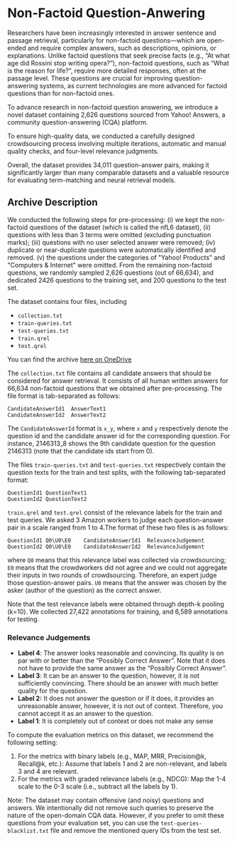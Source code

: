 # Non-Factoid Question-Anwering
Researchers have been increasingly interested in answer sentence and passage retrieval, particularly for non-factoid questions—which are open-ended and require complex answers, such as descriptions, opinions, or explanations. Unlike factoid questions that seek precise facts (e.g., “At what age did Rossini stop writing opera?”), non-factoid questions, such as “What is the reason for life?”, require more detailed responses, often at the passage level. These questions are crucial for improving question-answering systems, as current technologies are more advanced for factoid questions than for non-factoid ones.

To advance research in non-factoid question answering, we introduce a novel dataset containing 2,626 questions sourced from Yahoo! Answers, a community question-answering (CQA) platform.

To ensure high-quality data, we conducted a carefully designed crowdsourcing process involving multiple iterations, automatic and manual quality checks, and four-level relevance judgments.

Overall, the dataset provides 34,011 question-answer pairs, making it significantly larger than many comparable datasets and a valuable resource for evaluating term-matching and neural retrieval models.


## Archive Description
We conducted the following steps for pre-processing: (i) we kept the non-factoid questions of the dataset (which is called the nfL6 dataset), (ii) questions with less than 3 terms were omitted (excluding punctuation marks); (iii) questions with no user selected answer were removed; (iv) duplicate or near-duplicate questions were automatically identified and removed. (v) the questions under the categories of "Yahoo! Products" and "Computers & Internet" were omitted. 
From the remaining non-factoid questions, we randomly sampled 2,626 questions (out of 66,634), and dedicated 2426 questions to the training set, and 200 questions to the test set. 

The dataset contains four files, including 
* ``collection.txt`` 
* ``train-queries.txt`` 
* ``test-queries.txt``
* ``train.qrel`` 
* ``test.qrel``

You can find the archive [here on OneDrive](https://mailaub-my.sharepoint.com/:u:/r/personal/hg31_aub_edu_lb/Documents/CMPS-365-Projects/non-factoid-qa-dataset.zip?csf=1&web=1&e=dIPxEf)


The ``collection.txt`` file contains all candidate answers that should be considered for answer retrieval. It consists of all human written answers for 66,634 non-factoid questions that we obtained after pre-processing. The file format is tab-separated as follows:
```
CandidateAnswerId1	AnswerText1
CandidateAnswerId2	AnswerText2
```

The ``CandidateAnswerId`` format is ``x_y``, where ``x`` and ``y`` respectively denote the question id and the candidate answer id for the corresponding question. For instance, 2146313_8 shows the 9th candidate question for the question 2146313 (note that the candidate ids start from 0).

The files ``train-queries.txt`` and ``test-queries.txt`` respectively contain the question texts for the train and test splits, with the following tab-separated format:
```
QuestionId1	QuestionText1
QuestionId2	QuestionText2
```

``train.qrel`` and ``test.qrel`` consist of the relevance labels for the train and test queries. We asked 3 Amazon workers to judge each question-answer pair in a scale ranged from 1 to 4.The format of these two files is as follows:
```
QuestionId1	Q0\U0\E0	CandidateAnswerId1	RelevanceJudgement
QuestionId2	Q0\U0\E0	CandidateAnswerId2	RelevanceJudgement
```

where ``Q0`` means that this relevance label was collected via crowdsourcing; ``E0`` means that the crowdworkers did not agree and we could not aggregate their inputs in two rounds of crowdsourcing. Therefore, an expert judge those question-answer pairs. ``U0`` means that the answer was chosen by the asker (author of the question) as the correct answer.

Note that the test relevance labels were obtained through depth-k pooling (k=10). We collected 27,422 annotations for training, and 6,589 annotations for testing.

### Relevance Judgements
* **Label 4**: The answer looks reasonable and convincing. Its quality is on par
with or better than the “Possibly Correct Answer”. Note that
it does not have to provide the same answer as the “Possibly
Correct Answer”.
* **Label 3**: It can be an answer to the question, however, it is not
sufficiently convincing. There should be an answer with much
better quality for the question.
* **Label 2:** It does not answer the question or if it does, it provides an
unreasonable answer, however, it is not out of context. Therefore,
you cannot accept it as an answer to the question. 
* **Label 1**: It is completely out of context or does not make any
sense

To compute the evaluation metrics on this dataset, we recommend the following setting:
1. For the metrics with binary labels (e.g., MAP, MRR, Precision@k, Recall@k, etc.): Assume that labels 1 and 2 are non-relevant, and labels 3 and 4 are relevant.
2. For the metrics with graded relevance labels (e.g., NDCG): Map the 1-4 scale to the 0-3 scale (i.e., subtract all the labels by 1).

Note: The dataset may contain offensive (and noisy) questions and answers. We intentionally did not remove such queries to preserve the nature of the open-domain CQA data. However, if you prefer to omit these questions from your evaluation set, you can use the `test-queries-blacklist.txt` file and remove the mentioned query IDs from the test set.